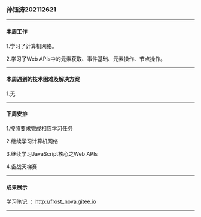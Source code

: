 ### 孙钰涛202112621

***

#### **本周工作**

1.学习了计算机网络。

2.学习了Web APIs中的元素获取、事件基础、元素操作、节点操作。

***

#### **本周遇到的技术困难及解决方案**

1.无

***

#### **下周安排**

1.按照要求完成相应学习任务

2.继续学习计算机网络

3.继续学习JavaScript核心之Web APIs

4.备战天梯赛

***

#### **成果展示**

学习笔记 ： http://frost_nova.gitee.io

***
